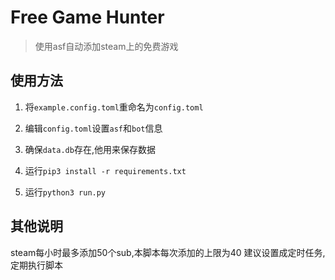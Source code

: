 # Free Game Hunter

> 使用asf自动添加steam上的免费游戏

## 使用方法

1. 将`example.config.toml`重命名为`config.toml`

2. 编辑`config.toml`设置`asf`和`bot`信息

3. 确保`data.db`存在,他用来保存数据

4. 运行`pip3 install -r requirements.txt`

5. 运行`python3 run.py`

## 其他说明

steam每小时最多添加50个sub,本脚本每次添加的上限为40
建议设置成定时任务,定期执行脚本
